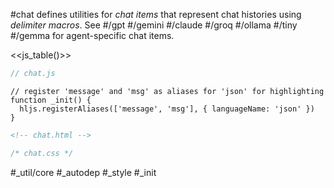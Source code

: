 #chat defines utilities for _chat items_ that represent chat histories using _delimiter macros_. See #/gpt #/gemini #/claude #/groq #/ollama #/tiny #/gemma for agent-specific chat items.  

<<js_table()>>

```js_removed:chat.js
// chat.js
```

```js:js_init_removed
// register 'message' and 'msg' as aliases for 'json' for highlighting
function _init() {
  hljs.registerAliases(['message', 'msg'], { languageName: 'json' })
}
```

```html_removed:chat.html
<!-- chat.html -->
```

```css_style_removed:chat.css
/* chat.css */
```

#_util/core #_autodep #_style #_init